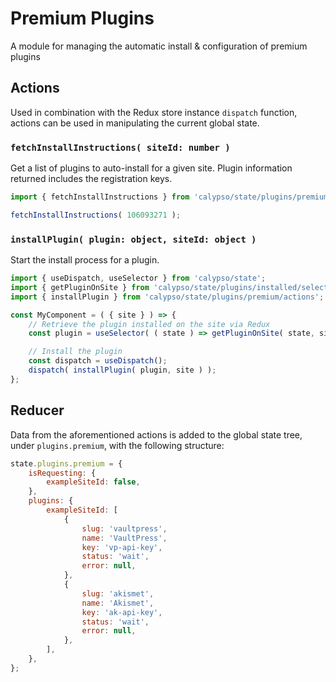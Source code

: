 # Premium Plugins

A module for managing the automatic install & configuration of premium plugins

## Actions

Used in combination with the Redux store instance `dispatch` function, actions can be used in manipulating the current global state.

### `fetchInstallInstructions( siteId: number )`

Get a list of plugins to auto-install for a given site. Plugin information returned includes the registration keys.

```js
import { fetchInstallInstructions } from 'calypso/state/plugins/premium/actions';

fetchInstallInstructions( 106093271 );
```

### `installPlugin( plugin: object, siteId: object )`

Start the install process for a plugin.

```js
import { useDispatch, useSelector } from 'calypso/state';
import { getPluginOnSite } from 'calypso/state/plugins/installed/selectors';
import { installPlugin } from 'calypso/state/plugins/premium/actions';

const MyComponent = ( { site } ) => {
	// Retrieve the plugin installed on the site via Redux
	const plugin = useSelector( ( state ) => getPluginOnSite( state, site, 'vaultpress' ) );

	// Install the plugin
	const dispatch = useDispatch();
	dispatch( installPlugin( plugin, site ) );
};
```

## Reducer

Data from the aforementioned actions is added to the global state tree, under `plugins.premium`, with the following structure:

```js
state.plugins.premium = {
	isRequesting: {
		exampleSiteId: false,
	},
	plugins: {
		exampleSiteId: [
			{
				slug: 'vaultpress',
				name: 'VaultPress',
				key: 'vp-api-key',
				status: 'wait',
				error: null,
			},
			{
				slug: 'akismet',
				name: 'Akismet',
				key: 'ak-api-key',
				status: 'wait',
				error: null,
			},
		],
	},
};
```
